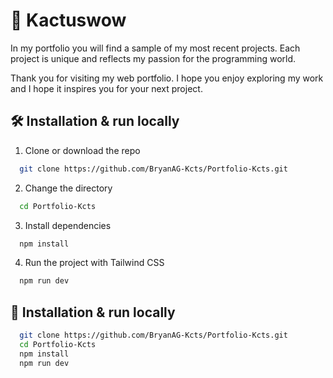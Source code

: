 # 🌵 Kactuswow

In my portfolio you will find a sample of my most recent projects. Each project is unique and reflects my passion for the programming world.

Thank you for visiting my web portfolio. I hope you enjoy exploring my work and I hope it inspires you for your next project.

## 🛠 Installation & run locally

1. Clone or download the repo

```bash
  git clone https://github.com/BryanAG-Kcts/Portfolio-Kcts.git
```

2. Change the directory

```bash
  cd Portfolio-Kcts
```

3. Install dependencies

```bash
  npm install
```

4. Run the project with Tailwind CSS

```bash
  npm run dev
```

## 🚀 Installation & run locally

```bash
  git clone https://github.com/BryanAG-Kcts/Portfolio-Kcts.git
  cd Portfolio-Kcts
  npm install
  npm run dev
```

